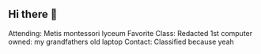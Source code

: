 ## Hi there 👋

Attending: Metis montessori lyceum
Favorite Class: Redacted
1st computer owned: my grandfathers old laptop
Contact: Classified because yeah